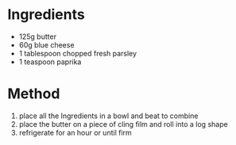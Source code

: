 # Ingredients

-   125g butter
-   60g blue cheese
-   1 tablespoon chopped fresh parsley
-   1 teaspoon paprika

# Method

1.  place all the Ingredients in a bowl and beat to combine
2.  place the butter on a piece of cling film and roll into a log shape
3.  refrigerate for an hour or until firm

